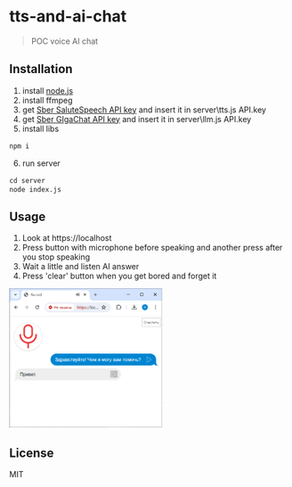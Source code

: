 # tts-and-ai-chat

> POC voice AI chat


## Installation

1. install [node.js](https://nodejs.org/en)
2. install ffmpeg
3. get [Sber SaluteSpeech API key](https://developers.sber.ru/docs/ru/salutespeech/authentication) and insert it in server\tts.js API.key 
4. get [Sber GIgaChat API key](https://developers.sber.ru/docs/ru/gigachat/quickstart/ind-using-api) and insert it in server\llm.js API.key 
5. install libs
```js
npm i
```
6. run server
```
cd server
node index.js
```


## Usage

1. Look at https://localhost
2. Press button with microphone before speaking and another press after you stop speaking
3. Wait a little and listen AI answer
4. Press 'clear' button when you get bored and forget it

<img alt="example" src="https://raw.githubusercontent.com/artemdudkin/tts-and-ai-chat/ae12d705bf216deec8d3bd6f43da7d836ad1368c/docs/localhost.png" height="250"/>


## License

MIT
